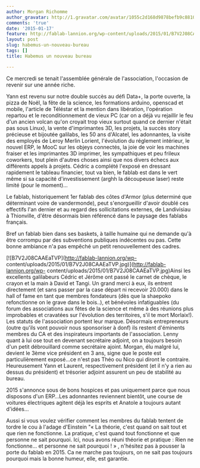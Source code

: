 ```yaml
---
author: Morgan Richomme
author_gravatar: http://1.gravatar.com/avatar/1055c2d168d9878befb9c8810eda96dc?s=96&d=mm&r=g
comments: 'true'
date: '2015-01-17'
feature: http://fablab-lannion.org/wp-content/uploads/2015/01/B7V2J08CAAEaTVP.jpg
layout: post
slug: habemus-un-nouveau-bureau
tags: []
title: Habemus un nouveau bureau

---
```

Ce mercredi se tenait l'assemblée générale de l'association, l'occasion de
revenir sur une année riche.

Yann est revenu sur notre double succès au défi Data+, la porte ouverte, la
pizza de Noël, la fête de la science, les formations arduino, openscad et
mobile, l'article de Téléstar et la mention dans libération, l'opération
repartou et le reconditionnement de vieux PC (car on a déjà vu rejaillir le
feu d'un ancien volcan qu'on croyait trop vieux surtout quand ce dernier
n'était pas sous Linux), la vente d'imprimantes 3D, les projets, la succès
story précieuse et bijoutée galilabs, les 50 ans d'Alcatel, les adonnantes, la
visite des employés de Leroy Merlin Lorient, l'évolution du réglement
intérieur, le nouvel ERP, le MooC sur les objeys connectés, la joie de voir
les machines fraiser et les imprimantes 3D imprimer, les sympathiques et peu
frileux coworkers, tout plein d'autres choses ainsi que nos divers échecs aux
différents appels à projets. Cédric a complété l'exposé en dressant rapidement
le tableau financier, tout va bien, le fablab est dans le vert même si sa
capacité d'investissement (arghh la découpeuse laser) reste limité (pour le
moment)…

Le fablab, historiquement 1er fablab des côtes d'Armor (plus determiné que
déterminant voire de vandermonde), peut s'enorgueillir d'avoir doublé ces
effectifs l'an dernier et au regard des sollicitations externes, de
Landivisiau à Thionville, d'être désormais bien référencé dans le paysage des
fablabs français.

Bref un fablab bien dans ses baskets, à taille humaine qui ne demande qu'à
être corrompu par des subventions publiques indécentes ou pas. Cette bonne
ambiance n'a pas empêché un petit renouvellement des cadres.

[![B7V2J08CAAEaTVP](http://fablab-lannion.org/wp-
content/uploads/2015/01/B7V2J08CAAEaTVP.jpg)](http://fablab-lannion.org/wp-
content/uploads/2015/01/B7V2J08CAAEaTVP.jpg)Ainsi les excellents galilabeurs
Cédric et Jérôme ont passé le carnet de chèque, le crayon et la main à David
et Tangi. Un grand merci à eux, ils entrent directement (et sans passer par la
case départ ni recevoir 20.000) dans le hall of fame en tant que membres
fondateurs (dès que la shaepoko refonctionne on le grave dans le bois..), et
bénévoles infatiguables (du forum des associations aux fêtes de la science et
même à des réunions plus improbables et cravatées sur l'évolution des
territoires, s'il te mort Morlaix!). Les statuts de l'association portent leur
marque. Désormais entrepreneurs (outre qu'ils vont pouvoir nous sponsoriser à
donf) ils restent d'éminents membres du CA et des inspirateurs importants de
l'association. Lenny quant à lui ose tout en devenant secrétaire adjoint, on a
toujours besoin d'un petit débrouillard comme secrétaire ajoint. Morgan, élu
malgré lui, devient le 3ème vice président en 3 ans, signe que le poste est
particulièrement exposé…ce n'est pas Théo ou Nico qui diront le contraire.
Heureusement Yann et Laurent, respectivement président (et il n'y a rien au
dessus du président) et trésorier adjoint assurent un peu de stabilité au
bureau.

2015 s'annonce sous de bons hospices et pas uniquement parce que nous
disposons d'un ERP…Les adonnantes reviennent bientôt, une course de voitures
électriques agitent déjà les esprits et Anatole a toujours autant d'idées…

Aussi si vous voulez vérifier comment les membres du fablab tentent de tordre
le cou à l'adage d'Einstein "« La théorie, c'est quand on sait tout et que
rien ne fonctionne. La pratique, c'est quand tout fonctionne et que personne
ne sait pourquoi. Ici, nous avons réuni théorie et pratique : Rien ne
fonctionne… et personne ne sait pourquoi ! » , n'hésitez pas à pousser la
porte du fablab en 2015. Ca ne marche pas toujours, on ne sait pas toujours
pourquoi mais la bonne humeur, elle, est garantie.




